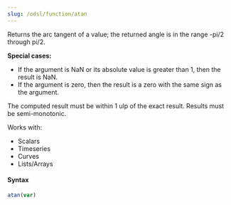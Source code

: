 ```yaml
---
slug: /odsl/function/atan
---
```

Returns the arc tangent of a value; the returned angle is in the range -pi/2 through pi/2.

**Special cases:**
* If the argument is NaN or its absolute value is greater than 1, then the result is NaN.
* If the argument is zero, then the result is a zero with the same sign as the argument.

The computed result must be within 1 ulp of the exact result. Results must be semi-monotonic.

Works with:
* Scalars
* Timeseries
* Curves
* Lists/Arrays

#### Syntax
```js
atan(var)
```
